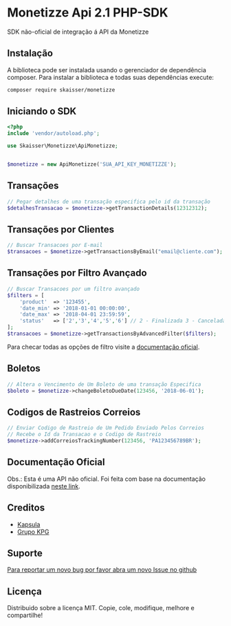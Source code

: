 Monetizze Api 2.1 PHP-SDK
=================

SDK não-oficial de integração á API da Monetizze

Instalação
----------

A biblioteca pode ser instalada usando o gerenciador de dependência composer. Para instalar a biblioteca e todas suas dependências execute:

```bash
composer require skaisser/monetizze
```


Iniciando o SDK
-------

```php
<?php
include 'vendor/autoload.php';

use Skaisser\Monetizze\ApiMonetizze;


$monetizze = new ApiMonetizze('SUA_API_KEY_MONETIZZE');

```

Transações
--------

```php
// Pegar detalhes de uma transação especifica pelo id da transação
$detalhesTransacao = $monetizze->getTransactionDetails(12312312);

```


Transações por Clientes
--------

```php
// Buscar Transacoes por E-mail
$transacoes = $monetizze->getTransactionsByEmail("email@cliente.com");

```


Transações por Filtro Avançado
--------

```php
// Buscar Transacoes por um filtro avançado
$filters = [
    'product'  => '123455',
    'date_min' => '2018-01-01 00:00:00',
    'date_max' => '2018-04-01 23:59:59',
    'status'   => ['2','3','4','5','6'] // 2 - Finalizada 3 - Cancelada 4 - Devolvida 5 - Bloqueada 6 - Completa
];
$transacoes = $monetizze->getTransactionsByAdvancedFilter($filters);

```

Para checar todas as opções de filtro visite a [documentação oficial](http://api.monetizze.com.br/2.1/apidoc/#api-Geral-Transactions).

Boletos
------------

```php
// Altera o Vencimento de Um Boleto de uma transação Especifica
$boleto = $monetizze->changeBoletoDueDate(123456, '2018-06-01');

```


Codigos de Rastreios Correios
------------

```php
// Enviar Codigo de Rastreio de Um Pedido Enviado Pelos Correios
// Recebe o Id da Transacao e o Codigo de Rastreio
$monetizze->addCorreiosTrackingNumber(123456, 'PA123456789BR');

```




Documentação Oficial
--------------------

Obs.: Esta é uma API não oficial. Foi feita com base na documentação disponibilizada [neste link](https://api.monetizze.com.br/2.1/apidoc).


Creditos
--------

* [Kapsula](http://www.kapsula.com.br)
* [Grupo KPG](http://www.grupokpg.com)

Suporte
-------

[Para reportar um novo bug por favor abra um novo Issue no github](https://github.com/skaisser/monetizze/issues)


Licença
-------

Distribuido sobre a licença MIT. Copie, cole, modifique, melhore e compartilhe!